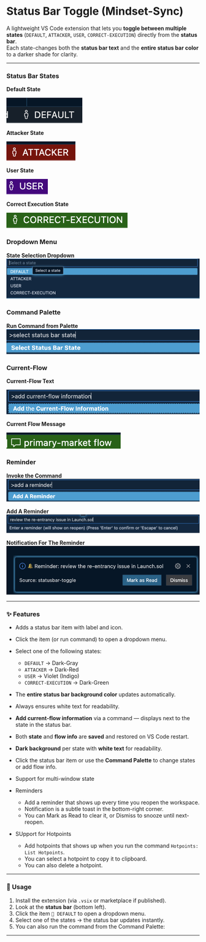 # Status Bar Toggle (Mindset-Sync)

A lightweight VS Code extension that lets you **toggle between multiple states** (`DEFAULT`, `ATTACKER`, `USER`, `CORRECT-EXECUTION`) directly from the **status bar**.  
Each state-changes both the **status bar text** and the **entire status bar color** to a darker shade for clarity.

---


### Status Bar States

**Default State**

![Default State](images/default.png)

**Attacker State**

![Attacker State](images/attacker.png)

**User State**

![User State](images/user.png)

**Correct Execution State**

![Correct Execution State](images/correct-flow.png)

### Dropdown Menu

**State Selection Dropdown**
![Dropdown Menu](images/dropdown.png)

### Command Palette

**Run Command from Palette**
![Command Palette](images/command.png)

### Current-Flow

**Current-Flow Text**

![Current-Flow Text](images/current-flow-text.png)

**Current Flow Message**

![Current-Flow Message](images/current-flow-message.png)

### Reminder

**Invoke the Command**
![Command for reminder](images/reminder-command.png)

**Add A Reminder**
![Add A Reminder](images/reminder-text.png)

**Notification For The Reminder**
![Notification For The Reminder](images/reminder.png)

---

### ✨ Features

- Adds a status bar item with label and icon.
- Click the item (or run command) to open a dropdown menu.
- Select one of the following states:
  - `DEFAULT` → Dark-Gray
  - `ATTACKER` → Dark-Red
  - `USER` → Violet (Indigo)
  - `CORRECT-EXECUTION` → Dark-Green
- The **entire status bar background color** updates automatically.
- Always ensures white text for readability.
- **Add current-flow information** via a command — displays next to the state in the status bar.
- Both **state** and **flow info** are **saved** and restored on VS Code restart.
- **Dark background** per state with **white text** for readability.
- Click the status bar item or use the **Command Palette** to change states or add flow info.
- Support for multi-window state
- Reminders
  - Add a reminder that shows up every time you reopen the workspace.
  - Notification is a subtle toast in the bottom-right corner.  
  - You can Mark as Read to clear it, or Dismiss to snooze until next-reopen.

- SUpport for Hotpoints
  - Add hotpoints that shows up when you run the command `Hotpoints: List Hotpoints`.
  - You can select a hotpoint to copy it to clipboard.
  - You can also delete a hotpoint.

---

### 🚀 Usage

1. Install the extension (via `.vsix` or marketplace if published).
2. Look at the **status bar** (bottom left).
3. Click the item `👤 DEFAULT` to open a dropdown menu.
4. Select one of the states → the status bar updates instantly.
5. You can also run the command from the Command Palette:

---